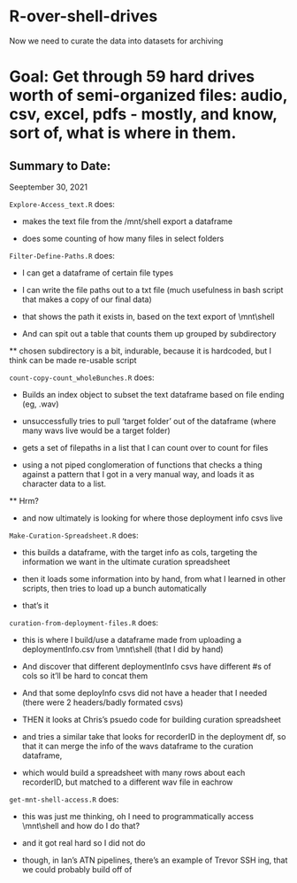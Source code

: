 # R-over-shell-drives
Now we need to curate the data into datasets for archiving

# Goal: Get through 59 hard drives worth of semi-organized files: audio, csv, excel, pdfs - mostly, and know, sort of, what is where in them. 

## Summary to Date:
Seeptember 30, 2021

`Explore-Access_text.R` does:

* makes the text file from the /mnt/shell export a dataframe

* does some counting of how many files in select folders

`Filter-Define-Paths.R` does:

* I can get a dataframe of certain file types

* I can write the file paths out to a txt file (much usefulness in bash script that makes a copy of our final data) 

* that shows the path it exists in, based on the text export of \mnt\shell 

* And can spit out a table that counts them up grouped by subdirectory 

** chosen subdirectory is a bit, indurable, because it is hardcoded, but I think can be made re-usable script

`count-copy-count_wholeBunches.R` does:

* Builds an index object to subset the text dataframe based on file ending (eg, .wav)

* unsuccessfully tries to pull ‘target folder’ out of the dataframe (where many wavs live would be a target folder)

* gets a set of filepaths in a list that I can count over to count for files

* using a not piped conglomeration of functions that checks a thing against a pattern that I got in a very manual way, and loads it as character data to a list.

** Hrm?

* and now ultimately is looking for where those deployment info csvs live

`Make-Curation-Spreadsheet.R` does:

* this builds a dataframe, with the target info as cols, targeting the information we want in the ultimate curation spreadsheet

* then it loads some information into by hand, from what I learned in other scripts, then tries to load up a bunch automatically

 * that’s it

`curation-from-deployment-files.R` does:

* this is where I build/use a dataframe made from uploading a deploymentInfo.csv from \mnt\shell  (that I did by hand)

* And discover that different deploymentInfo csvs have different #s of cols so it’ll be hard to concat them

* And that some deployInfo csvs did not have a header that I needed (there were 2 headers/badly formated csvs)

* THEN it looks at Chris’s psuedo code for building curation spreadsheet

* and tries a similar take that looks for recorderID in the deployment df, so that it can merge the info of the wavs dataframe to the curation dataframe, 

* which would build a spreadsheet with many rows about each recorderID, but matched to a different wav file in eachrow

`get-mnt-shell-access.R` does:

* this was just me thinking, oh I need to programmatically access \mnt\shell and how do I do that?

* and it got real hard so I did not do

* though, in Ian’s ATN pipelines, there’s an example of Trevor SSH ing, that we could probably build off of
